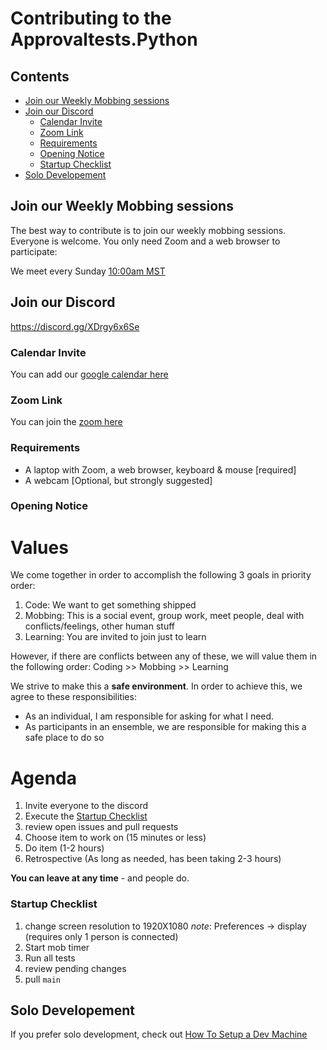 # Contributing to the Approvaltests.Python

<!-- toc -->
## Contents

  * [Join our Weekly Mobbing sessions](#join-our-weekly-mobbing-sessions)
  * [Join our Discord](#join-our-discord)
    * [Calendar Invite](#calendar-invite)
    * [Zoom Link](#zoom-link)
    * [Requirements](#requirements)
    * [Opening Notice](#opening-notice)
    * [Startup Checklist](#startup-checklist)
  * [Solo Developement](#solo-developement)<!-- endToc -->

## Join our Weekly Mobbing sessions

The best way to contribute is to join our weekly mobbing sessions.    
Everyone is welcome. You only need Zoom and a web browser to participate:

We meet every Sunday [10:00am MST](https://www.timeanddate.com/worldclock/fixedtime.html?msg=Python+Mob&iso=20220508T10&p1=75&ah=1&am=30)

## Join our Discord

https://discord.gg/XDrgy6x6Se

### Calendar Invite

You can add our [google calendar here](https://calendar.google.com/calendar/u/0?cid=cHBnZ2wycWI3bGttOWlwbWI3aTIyMDI0dDhAZ3JvdXAuY2FsZW5kYXIuZ29vZ2xlLmNvbQ)


### Zoom Link

You can join the [zoom here](https://us02web.zoom.us/j/83006973213?pwd=RHhBamZNbVJFbTR6UmIxd0FwWWx5UT09)

### Requirements

* A laptop with Zoom, a web browser, keyboard & mouse [required]
* A webcam [Optional, but strongly suggested]


### Opening Notice

# Values<!-- include: opening_notice.md -->
  We come together in order to accomplish the following 3 goals in priority order:

  1. Code: We want to get something shipped 
  1. Mobbing: This is a social event, group work, meet people, deal with conflicts/feelings, other human stuff 
  1. Learning: You are invited to join just to learn

  However, if there are conflicts between any of these, we will value them in the following order:
  Coding >> Mobbing >> Learning

  We strive to make this a **safe environment**. In order to achieve this, we agree to these responsibilities:
  * As an individual, I am responsible for asking for what I need. 
  * As participants in an ensemble, we are responsible for making this a safe place to do so

# Agenda

  1. Invite everyone to the discord
  2. Execute the [Startup Checklist](./Contribute.md#startup-checklist)
  3. review open issues and pull requests
  4. Choose item to work on (15 minutes or less)
  5. Do item (1-2 hours)
  6. Retrospective (As long as needed, has been taking 2-3 hours)

**You can leave at any time** - and people do.<!-- endInclude -->

### Startup Checklist
  1. change screen resolution to 1920X1080 
       *note*: Preferences -> display (requires only 1 person is connected)
  1. Start mob timer
  1. Run all tests
  1. review pending changes
  1. pull `main` 


## Solo Developement
If you prefer solo development, check out [How To Setup a Dev Machine](./how_to/setting_up_a_dev_machine.md)
